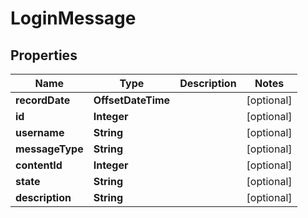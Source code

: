 

# LoginMessage


## Properties

| Name | Type | Description | Notes |
|------------ | ------------- | ------------- | -------------|
|**recordDate** | **OffsetDateTime** |  |  [optional] |
|**id** | **Integer** |  |  [optional] |
|**username** | **String** |  |  [optional] |
|**messageType** | **String** |  |  [optional] |
|**contentId** | **Integer** |  |  [optional] |
|**state** | **String** |  |  [optional] |
|**description** | **String** |  |  [optional] |



